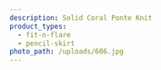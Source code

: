 ```yaml
---
description: Solid Coral Ponte Knit
product_types:
  - fit-n-flare
  - pencil-skirt
photo_path: /uploads/606.jpg
---
```

